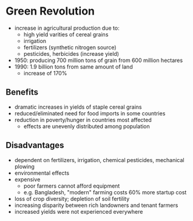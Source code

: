 # Green Revolution
- increase in agricultural production due to:
	- high yield varities of cereal grains
	- irrigation
	- fertilizers (synthetic nitrogen source)
	- pesticides, herbicides (increase yield)
- 1950: producing 700 million tons of grain from 600 million hectares
- 1990: 1.9 billion tons from same amount of land
	- increase of 170%
## Benefits
- dramatic increases in yields of staple cereal grains
- reduced/eliminated need for food imports in some countries
- reduction in poverty/hunger in countries most affected
	- effects are unevenly distributed among population
## Disadvantages
- dependent on fertilizers, irrigation, chemical pesticides, mechanical plowing
- environmental effects
- expensive
	- poor farmers cannot afford equipment
	- e.g. Bangladesh, "modern" farming costs 60% more startup cost
- loss of crop diversity; depletion of soil fertility
- increasing disparity between rich landowners and tenant farmers
- increased yields were not experienced everywhere